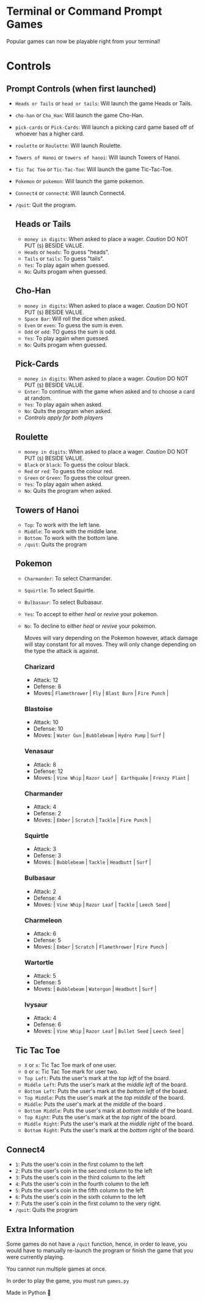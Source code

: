 # Terminal or Command Prompt Games
Popular games can now be playable right from your terminal!

# Controls 

## Prompt Controls (when first launched)

- `Heads or Tails` or `head or tails`: Will launch the game Heads or Tails. 
- `cho-han` or `Cho_Han`: Will launch the game Cho-Han. 
- `pick-cards` or `Pick-Cards`: Will launch a picking card game based off of whoever has a higher card. 
- `roulette` or `Roulette`: Will launch Roulette.
- `Towers of Hanoi` or `towers of hanoi`: Will launch Towers of Hanoi. 
- `Tic Tac Toe` or `Tic-Tac-Toe`: Will launch the game Tic-Tac-Toe.
- `Pokemon` or `pokemon`: Will launch the game pokemon.
- `Connect4` or `connect4`: Will launch Connect4.
- `/quit`: Quit the program.

  ## Heads or Tails
  - `money in digits`: When asked to place a wager. *Caution* DO NOT PUT (`$`) BESIDE VALUE.
  - `Heads` or `heads`: To guess "heads". 
  - `Tails` or `tails`: To guess "tails". 
  - `Yes`: To play again when guessed.
  - `No`: Quits progam when guessed.
 
  ## Cho-Han 
  - `money in digits`: When asked to place a wager. *Caution* DO NOT PUT (`$`) BESIDE VALUE.
  - `Space Bar`: Will roll the dice when asked. 
  - `Even` or `even`: To guess the sum is even.
  - `Odd` or `odd`: TO guess the sum is odd.
  - `Yes`: To play again when guessed.
  - `No`: Quits progam when guessed.
 
  ## Pick-Cards
  - `money in digits`: When asked to place a wager. *Caution* DO NOT PUT (`$`) BESIDE VALUE.
  - `Enter`: To continue with the game when asked and to choose a card at random. 
  -  `Yes`: To play again when asked.
  -  `No`: Quits the program when asked.
  -  
    *Controls apply for both players* 
  
  ## Roulette 
  - `money in digits`: When asked to place a wager. *Caution* DO NOT PUT (`$`) BESIDE VALUE.
  - `Black` or `black`: To guess the colour black.
  - `Red` or `red`: To guess the colour red. 
  - `Green` or `Green`: To guess the colour green. 
  - `Yes`: To play again when asked.
  - `No`: Quits the program when asked.
  
  ## Towers of Hanoi 
  - `Top`: To work with the left lane.
  - `Middle`: To work with the middle lane.
  - `Bottom`: To work with the bottom lane.
  - `/quit`: Quits the program 
  
  ## Pokemon 
  - `Charmander`: To select Charmander.
  - `Squirtle`: To select Squirtle.
  - `Bulbasaur`: To select Bulbasaur. 
  - `Yes`: To accept to either *heal* or *revive* your pokemon. 
  - `No`: To decline to either *heal* or *revive* your pokemon. 
  
     Moves will vary depending on the Pokemon however, attack damage will stay constant for all moves. They will only change depending on the type the attack is    against. 
      ### Charizard 
      - Attack: 12
      - Defense: 8
      - Moves:| `Flamethrower` | `Fly`  | `Blast Burn` | `Fire Punch` | 
          
      ### Blastoise 
      - Attack: 10
      - Defense: 10
      - Moves: | `Water Gun` | `Bubblebeam` | `Hydro Pump` | `Surf` |
      
      ### Venasaur
      - Attack: 8
      - Defense: 12
      - Moves: | `Vine Whip` | `Razor Leaf` | ` Earthquake` | `Frenzy Plant` |
      
      ### Charmander
      - Attack: 4
      - Defense: 2
      - Moves: | `Ember` | `Scratch` | `Tackle` | `Fire Punch` |
     
      ### Squirtle 
      - Attack: 3
      - Defense: 3
      - Moves: | `Bubblebeam` | `Tackle` | `Headbutt` | `Surf` |
     
      ### Bulbasaur 
      - Attack: 2
      - Defense: 4
      - Moves: | `Vine Whip` | `Razor Leaf` | `Tackle` | `Leech Seed` |


      ### Charmeleon 
      - Attack: 6
      - Defense: 5
      - Moves: | `Ember` | `Scratch` | `Flamethrower` | `Fire Punch` |
     
      ### Wartortle
      - Attack: 5
      - Defense: 5
      - Moves: | `Bubblebeam` | `Watergun` | `Headbutt` | `Surf` |
      
      ### Ivysaur
      - Attack: 4
      - Defense: 6
      - Moves: | `Vine Whip` | `Razor Leaf` | `Bullet Seed` | `Leech Seed` |
  
  ## Tic Tac Toe
  - `X` or `x`: Tic Tac Toe mark of one user.
  - `O` or `o`: Tic Tac Toe mark for user two. 
  - `Top Left`: Puts the user's mark at the *top left* of the board.
  - `Middle Left`: Puts the user's mark at the *middle left* of the board.
  - `Bottom Left`: Puts the user's mark at the *bottom left* of the board. 
  - `Top Middle`: Puts the user's mark at the *top middle* of the board. 
  - `Middle`: Puts the user's mark at the *middle* of the board .
  - `Bottom Middle`: Puts the user's mark at *bottom middle* of the board.
  - `Top Right`: Puts the user's mark at the *top right* of the board.
  - `Middle Right`: Puts the user's mark at the *middle right* of the board. 
  - `Bottom Right`: Puts the user's mark at the *bottom right* of the board.
 
 ## Connect4 
 - `1`: Puts the user's coin in the first column to the left 
 - `2`: Puts the user's coin in the second column to the left 
 - `3`: Puts the user's coin in the third column to the left 
 - `4`: Puts the user's coin in the fourth column to the left 
 - `5`: Puts the user's coin in the fifth column to the left 
 - `6`: Puts the user's coin in the sixth column to the left 
 - `7`: Puts the user's coin in the first column to the very right. 
 - `/quit`: Quits the program

## Extra Information 

Some games do not have a `/quit` function, hence, in order to leave, you would have to manually re-launch the program or finish the game that you were currently playing. 

You cannot run multiple games at once. 

In order to play the game, you must run `games.py`

Made in Python 🐍
      

  
